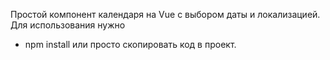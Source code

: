 Простой компонент календаря на Vue с выбором даты и локализацией.
Для использования нужно
- npm install
или просто скопировать код в проект.
